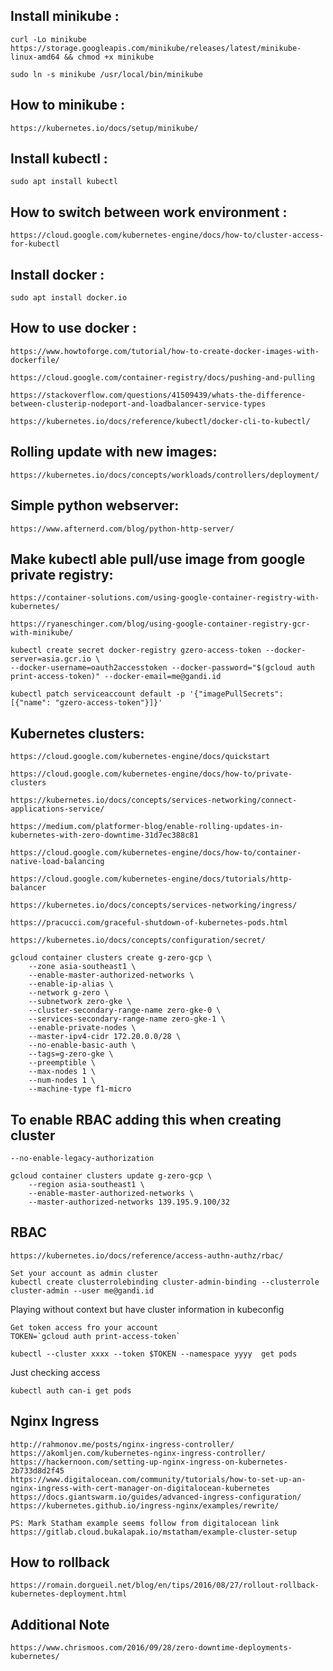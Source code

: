 ## Install minikube :

```
curl -Lo minikube https://storage.googleapis.com/minikube/releases/latest/minikube-linux-amd64 && chmod +x minikube

sudo ln -s minikube /usr/local/bin/minikube
```

## How to minikube :

`https://kubernetes.io/docs/setup/minikube/`

## Install kubectl : 

```
sudo apt install kubectl
```

## How to switch between work environment :

`https://cloud.google.com/kubernetes-engine/docs/how-to/cluster-access-for-kubectl`


## Install docker :

```
sudo apt install docker.io
```


## How to use docker :

`https://www.howtoforge.com/tutorial/how-to-create-docker-images-with-dockerfile/`

`https://cloud.google.com/container-registry/docs/pushing-and-pulling`

`https://stackoverflow.com/questions/41509439/whats-the-difference-between-clusterip-nodeport-and-loadbalancer-service-types`

`https://kubernetes.io/docs/reference/kubectl/docker-cli-to-kubectl/`

## Rolling update with new images:

`https://kubernetes.io/docs/concepts/workloads/controllers/deployment/`


## Simple python webserver:

`https://www.afternerd.com/blog/python-http-server/`


## Make kubectl able pull/use image from google private registry:

`https://container-solutions.com/using-google-container-registry-with-kubernetes/`

`https://ryaneschinger.com/blog/using-google-container-registry-gcr-with-minikube/`

```
kubectl create secret docker-registry gzero-access-token --docker-server=asia.gcr.io \
--docker-username=oauth2accesstoken --docker-password="$(gcloud auth print-access-token)" --docker-email=me@gandi.id

kubectl patch serviceaccount default -p '{"imagePullSecrets": [{"name": "gzero-access-token"}]}'
```


## Kubernetes clusters:

`https://cloud.google.com/kubernetes-engine/docs/quickstart`

`https://cloud.google.com/kubernetes-engine/docs/how-to/private-clusters`

`https://kubernetes.io/docs/concepts/services-networking/connect-applications-service/`

`https://medium.com/platformer-blog/enable-rolling-updates-in-kubernetes-with-zero-downtime-31d7ec388c81`

`https://cloud.google.com/kubernetes-engine/docs/how-to/container-native-load-balancing`

`https://cloud.google.com/kubernetes-engine/docs/tutorials/http-balancer`

`https://kubernetes.io/docs/concepts/services-networking/ingress/`

`https://pracucci.com/graceful-shutdown-of-kubernetes-pods.html`

`https://kubernetes.io/docs/concepts/configuration/secret/`


```
gcloud container clusters create g-zero-gcp \
    --zone asia-southeast1 \
    --enable-master-authorized-networks \
    --enable-ip-alias \
    --network g-zero \
    --subnetwork zero-gke \
    --cluster-secondary-range-name zero-gke-0 \
    --services-secondary-range-name zero-gke-1 \
    --enable-private-nodes \
    --master-ipv4-cidr 172.20.0.0/28 \
    --no-enable-basic-auth \
    --tags=g-zero-gke \
    --preemptible \
    --max-nodes 1 \
    --num-nodes 1 \
    --machine-type f1-micro
```

## To enable RBAC adding this when creating cluster

```
--no-enable-legacy-authorization
```


```
gcloud container clusters update g-zero-gcp \
    --region asia-southeast1 \
    --enable-master-authorized-networks \
    --master-authorized-networks 139.195.9.100/32
```

## RBAC

`https://kubernetes.io/docs/reference/access-authn-authz/rbac/`

```
Set your account as admin cluster
kubectl create clusterrolebinding cluster-admin-binding --clusterrole cluster-admin --user me@gandi.id
```

Playing without context but have cluster information in kubeconfig
```
Get token access fro your account
TOKEN=`gcloud auth print-access-token`

kubectl --cluster xxxx --token $TOKEN --namespace yyyy  get pods

```

Just checking access
```
kubectl auth can-i get pods
```

## Nginx Ingress

```
http://rahmonov.me/posts/nginx-ingress-controller/
https://akomljen.com/kubernetes-nginx-ingress-controller/
https://hackernoon.com/setting-up-nginx-ingress-on-kubernetes-2b733d8d2f45
https://www.digitalocean.com/community/tutorials/how-to-set-up-an-nginx-ingress-with-cert-manager-on-digitalocean-kubernetes
https://docs.giantswarm.io/guides/advanced-ingress-configuration/
https://kubernetes.github.io/ingress-nginx/examples/rewrite/

PS: Mark Statham example seems follow from digitalocean link
https://gitlab.cloud.bukalapak.io/mstatham/example-cluster-setup
```

## How to rollback

```
https://romain.dorgueil.net/blog/en/tips/2016/08/27/rollout-rollback-kubernetes-deployment.html
```



## Additional Note

```
https://www.chrismoos.com/2016/09/28/zero-downtime-deployments-kubernetes/
```
